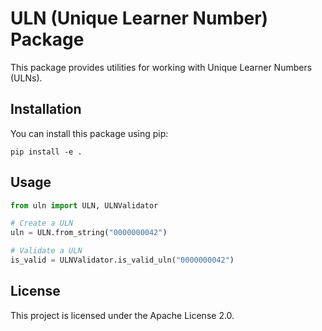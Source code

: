 # ULN (Unique Learner Number) Package

This package provides utilities for working with Unique Learner Numbers (ULNs).

## Installation

You can install this package using pip:

```
pip install -e .
```

## Usage

```python
from uln import ULN, ULNValidator

# Create a ULN
uln = ULN.from_string("0000000042")

# Validate a ULN
is_valid = ULNValidator.is_valid_uln("0000000042")
```

## License

This project is licensed under the Apache License 2.0.